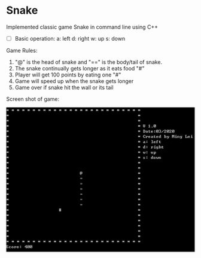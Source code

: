 # Snake
Implemented classic game Snake in command line using C++

- [ ] Basic operation:
  a:  left
  d:  right
  w:  up
  s:  down

Game Rules:

1. "@" is the head of snake and "==" is the body/tail of snake. 
2. The snake continually gets longer as it eats food "#"
3. Player will get 100 points by eating one "#"
4. Game will speed up when the snake gets longer
5. Game over if snake hit the wall or its tail



Screen shot of game:

![](.\images\Snake.JPG)